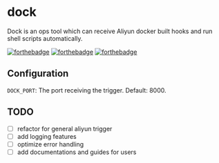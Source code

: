 # dock

Dock is an ops tool which can receive Aliyun docker built hooks and run shell scripts automatically.

[![forthebadge](https://forthebadge.com/images/badges/powered-by-electricity.svg)](https://forthebadge.com)
[![forthebadge](https://forthebadge.com/images/badges/built-with-love.svg)](https://forthebadge.com)
[![forthebadge](https://forthebadge.com/images/badges/made-with-rust.svg)](https://forthebadge.com)

## Configuration

`DOCK_PORT`: The port receiving the trigger. Default: 8000.

## TODO
- [ ] refactor for general aliyun trigger
- [ ] add logging features
- [ ] optimize error handling
- [ ] add documentations and guides for users
